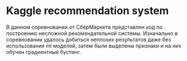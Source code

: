 # Kaggle recommendation system
В данном соревновании от СберМаркета представлен код по построению несложной рекомендательной системы.
Изначально в соревновании удалось добиться неплохих результатов даже без использования ml моделей, затем были выделены признаки и на них обучен градиентный бустинг.

